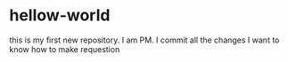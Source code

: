# hellow-world
this is my first new repository.
I am PM.
I commit all the changes
I want to know how to make requestion
